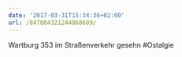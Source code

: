 ```yaml
---
date: '2017-03-31T15:34:36+02:00'
url: /847804321244868609/
---
```

Wartburg 353 im Straßenverkehr gesehn #Ostalgie
